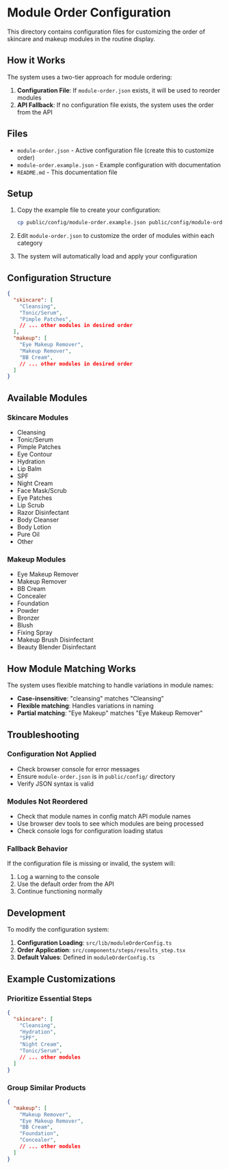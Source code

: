 # Module Order Configuration

This directory contains configuration files for customizing the order of skincare and makeup modules in the routine display.

## How it Works

The system uses a two-tier approach for module ordering:

1. **Configuration File**: If `module-order.json` exists, it will be used to reorder modules
2. **API Fallback**: If no configuration file exists, the system uses the order from the API

## Files

- `module-order.json` - Active configuration file (create this to customize order)
- `module-order.example.json` - Example configuration with documentation
- `README.md` - This documentation file

## Setup

1. Copy the example file to create your configuration:
   ```bash
   cp public/config/module-order.example.json public/config/module-order.json
   ```

2. Edit `module-order.json` to customize the order of modules within each category

3. The system will automatically load and apply your configuration

## Configuration Structure

```json
{
  "skincare": [
    "Cleansing",
    "Tonic/Serum",
    "Pimple Patches",
    // ... other modules in desired order
  ],
  "makeup": [
    "Eye Makeup Remover",
    "Makeup Remover",
    "BB Cream",
    // ... other modules in desired order
  ]
}
```

## Available Modules

### Skincare Modules
- Cleansing
- Tonic/Serum
- Pimple Patches
- Eye Contour
- Hydration
- Lip Balm
- SPF
- Night Cream
- Face Mask/Scrub
- Eye Patches
- Lip Scrub
- Razor Disinfectant
- Body Cleanser
- Body Lotion
- Pure Oil
- Other

### Makeup Modules
- Eye Makeup Remover
- Makeup Remover
- BB Cream
- Concealer
- Foundation
- Powder
- Bronzer
- Blush
- Fixing Spray
- Makeup Brush Disinfectant
- Beauty Blender Disinfectant

## How Module Matching Works

The system uses flexible matching to handle variations in module names:

- **Case-insensitive**: "cleansing" matches "Cleansing"
- **Flexible matching**: Handles variations in naming
- **Partial matching**: "Eye Makeup" matches "Eye Makeup Remover"

## Troubleshooting

### Configuration Not Applied
- Check browser console for error messages
- Ensure `module-order.json` is in `public/config/` directory
- Verify JSON syntax is valid

### Modules Not Reordered
- Check that module names in config match API module names
- Use browser dev tools to see which modules are being processed
- Check console logs for configuration loading status

### Fallback Behavior
If the configuration file is missing or invalid, the system will:
1. Log a warning to the console
2. Use the default order from the API
3. Continue functioning normally

## Development

To modify the configuration system:

1. **Configuration Loading**: `src/lib/moduleOrderConfig.ts`
2. **Order Application**: `src/components/steps/results_step.tsx`
3. **Default Values**: Defined in `moduleOrderConfig.ts`

## Example Customizations

### Prioritize Essential Steps
```json
{
  "skincare": [
    "Cleansing",
    "Hydration", 
    "SPF",
    "Night Cream",
    "Tonic/Serum",
    // ... other modules
  ]
}
```

### Group Similar Products
```json
{
  "makeup": [
    "Makeup Remover",
    "Eye Makeup Remover",
    "BB Cream",
    "Foundation", 
    "Concealer",
    // ... other modules
  ]
}
```
